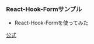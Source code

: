 ### React-Hook-Formサンプル
- React-Hook-Formを使ってみた  

[公式](https://github.com/react-hook-form/react-hook-form)
